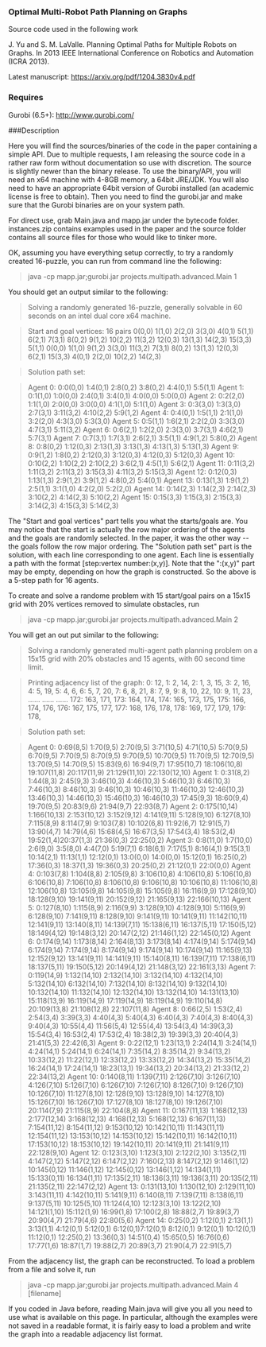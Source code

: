 ### Optimal Multi-Robot Path Planning on Graphs

Source code used in the following work 

J. Yu and S. M. LaValle. Planning Optimal Paths for Multiple Robots on Graphs. 
In 2013 IEEE International Conference on Robotics and Automation (ICRA 2013).

Latest manuscript: https://arxiv.org/pdf/1204.3830v4.pdf

### Requires 

Gurobi (6.5+): http://www.gurobi.com/

###Description

Here you will find the sources/binaries of the code in the paper containing a simple API. Due to multiple requests, I am releasing the source code in a rather raw form without documentation so use with discretion. The source is slightly newer than the binary release. To use the binary/API, you will need an x64 machine with 4-8GB memory, a 64bit JRE/JDK. You will also need to have an appropriate 64bit version of Gurobi installed (an academic license is free to obtain). Then you need to find the gurobi.jar and make sure that the Gurobi binaries are on your system path. 

For direct use, grab Main.java and mapp.jar under the bytecode folder. instances.zip contains examples used in the paper and the source folder contains all source files for those who would like 
to tinker more.

OK, assuming you have everything setup correctly, to try a randomly created 16-puzzle, you can run from command line the following:

>java -cp mapp.jar;gurobi.jar projects.multipath.advanced.Main 1

You should get an output similar to the following:

>Solving a randomly generated 16-puzzle, generally solvable in 60 seconds on an intel dual core x64 machine. 

>Start and goal vertices: 16 pairs
>0(0,0) 1(1,0) 2(2,0) 3(3,0) 4(0,1) 5(1,1) 6(2,1) 7(3,1) 8(0,2) 9(1,2) 10(2,2) 11(3,2) 12(0,3) 13(1,3) 14(2,3) 15(3,3)
>5(1,1) 0(0,0) 1(1,0) 9(1,2) 3(3,0) 11(3,2) 7(3,1) 8(0,2) 13(1,3) 12(0,3) 6(2,1) 15(3,3) 4(0,1) 2(2,0) 10(2,2) 14(2,3)

>Solution path set:

>Agent 0: 0:0(0,0) 1:4(0,1) 2:8(0,2) 3:8(0,2) 4:4(0,1) 5:5(1,1)
>Agent 1: 0:1(1,0) 1:0(0,0) 2:4(0,1) 3:4(0,1) 4:0(0,0) 5:0(0,0)
>Agent 2: 0:2(2,0) 1:1(1,0) 2:0(0,0) 3:0(0,0) 4:1(1,0) 5:1(1,0)
>Agent 3: 0:3(3,0) 1:3(3,0) 2:7(3,1) 3:11(3,2) 4:10(2,2) 5:9(1,2)
>Agent 4: 0:4(0,1) 1:5(1,1) 2:1(1,0) 3:2(2,0) 4:3(3,0) 5:3(3,0)
>Agent 5: 0:5(1,1) 1:6(2,1) 2:2(2,0) 3:3(3,0) 4:7(3,1) 5:11(3,2)
>Agent 6: 0:6(2,1) 1:2(2,0) 2:3(3,0) 3:7(3,1) 4:6(2,1) 5:7(3,1)
>Agent 7: 0:7(3,1) 1:7(3,1) 2:6(2,1) 3:5(1,1) 4:9(1,2) 5:8(0,2)
>Agent 8: 0:8(0,2) 1:12(0,3) 2:13(1,3) 3:13(1,3) 4:13(1,3) 5:13(1,3)
>Agent 9: 0:9(1,2) 1:8(0,2) 2:12(0,3) 3:12(0,3) 4:12(0,3) 5:12(0,3)
>Agent 10: 0:10(2,2) 1:10(2,2) 2:10(2,2) 3:6(2,1) 4:5(1,1) 5:6(2,1)
>Agent 11: 0:11(3,2) 1:11(3,2) 2:11(3,2) 3:15(3,3) 4:11(3,2) 5:15(3,3)
>Agent 12: 0:12(0,3) 1:13(1,3) 2:9(1,2) 3:9(1,2) 4:8(0,2) 5:4(0,1)
>Agent 13: 0:13(1,3) 1:9(1,2) 2:5(1,1) 3:1(1,0) 4:2(2,0) 5:2(2,0)
>Agent 14: 0:14(2,3) 1:14(2,3) 2:14(2,3) 3:10(2,2) 4:14(2,3) 5:10(2,2)
>Agent 15: 0:15(3,3) 1:15(3,3) 2:15(3,3) 3:14(2,3) 4:15(3,3) 5:14(2,3)


The "Start and goal vertices" part tells you what the starts/goals are. You may notice that the start is actually the row major ordering of the agents and the goals are randomly selected. In the paper, it was the other way -- the goals follow the row major ordering. The "Solution path set" part is the solution, with each line corresponding to one agent. Each line is essentially a path with the format [step:vertex number:(x,y)]. Note that the ":(x,y)" part may be empty, depending on how the graph is constructed. So the above is a 5-step path for 16 agents. 

To create and solve a randome problem with 15 start/goal pairs on a 15x15 grid with 20% vertices removed to simulate obstacles, run

>java -cp mapp.jar;gurobi.jar projects.multipath.advanced.Main 2

You will get an out put similar to the following:

>Solving a randomly generated multi-agent path planning problem on a 15x15 grid with 20% obstacles and 15 agents, with 60 second time limit.

>Printing adjacency list of the graph:
>0: 12,
>1: 2, 14,
>2: 1, 3, 15,
>3: 2, 16,
>4: 5, 19,
>5: 4, 6,
>6: 5, 7, 20,
>7: 6, 8, 21,
>8: 7, 9,
>9: 8, 10, 22,
>10: 9, 11, 23,
>......
>......
>......
>172: 163, 171,
>173: 164, 174,
>174: 165, 173, 175,
>175: 166, 174, 176,
>176: 167, 175, 177,
>177: 168, 176, 178,
>178: 169, 177, 179,
>179: 178,

>Solution path set:

>Agent 0: 0:69(8,5) 1:70(9,5) 2:70(9,5) 3:71(10,5) 4:71(10,5) 5:70(9,5) 6:70(9,5) 7:70(9,5) 8:70(9,5) 9:70(9,5) 10:70(9,5) 11:70(9,5) 12:70(9,5) 13:70(9,5) 14:70(9,5) 15:83(9,6) 16:94(9,7) 17:95(10,7) 18:106(10,8) 19:107(11,8) 20:117(11,9) 21:129(11,10) 22:130(12,10)
>Agent 1: 0:31(8,2) 1:44(8,3) 2:45(9,3) 3:46(10,3) 4:46(10,3) 5:46(10,3) 6:46(10,3) 7:46(10,3) 8:46(10,3) 9:46(10,3) 10:46(10,3) 11:46(10,3) 12:46(10,3) 13:46(10,3) 14:46(10,3) 15:46(10,3) 16:46(10,3) 17:45(9,3) 18:60(9,4) 19:70(9,5) 20:83(9,6) 21:94(9,7) 22:93(8,7)
>Agent 2: 0:175(10,14) 1:166(10,13) 2:153(10,12) 3:152(9,12) 4:141(9,11) 5:128(9,10) 6:127(8,10) 7:115(8,9) 8:114(7,9) 9:103(7,8) 10:102(6,8) 11:92(6,7) 12:91(5,7) 13:90(4,7) 14:79(4,6) 15:68(4,5) 16:67(3,5) 17:54(3,4) 18:53(2,4) 19:52(1,4)20:37(1,3) 21:36(0,3) 22:25(0,2)
>Agent 3: 0:8(11,0) 1:7(10,0) 2:6(9,0) 3:5(8,0) 4:4(7,0) 5:19(7,1) 6:18(6,1) 7:17(5,1) 8:16(4,1) 9:15(3,1) 10:14(2,1) 11:13(1,1) 12:12(0,1) 13:0(0,0) 14:0(0,0) 15:12(0,1) 16:25(0,2) 17:36(0,3) 18:37(1,3) 19:36(0,3) 20:25(0,2) 21:12(0,1) 22:0(0,0)
>Agent 4: 0:103(7,8) 1:104(8,8) 2:105(9,8) 3:106(10,8) 4:106(10,8) 5:106(10,8) 6:106(10,8) 7:106(10,8) 8:106(10,8) 9:106(10,8) 10:106(10,8) 11:106(10,8) 12:106(10,8) 13:105(9,8) 14:105(9,8) 15:105(9,8) 16:116(9,9) 17:128(9,10) 18:128(9,10) 19:141(9,11) 20:152(9,12) 21:165(9,13) 22:166(10,13)
>Agent 5: 0:127(8,10) 1:115(8,9) 2:116(9,9) 3:128(9,10) 4:128(9,10) 5:116(9,9) 6:128(9,10) 7:141(9,11) 8:128(9,10) 9:141(9,11) 10:141(9,11) 11:142(10,11) 12:141(9,11) 13:140(8,11) 14:139(7,11) 15:138(6,11) 16:137(5,11) 17:150(5,12) 18:149(4,12) 19:148(3,12) 20:147(2,12) 21:146(1,12) 22:145(0,12)
>Agent 6: 0:174(9,14) 1:173(8,14) 2:164(8,13) 3:173(8,14) 4:174(9,14) 5:174(9,14) 6:174(9,14) 7:174(9,14) 8:174(9,14) 9:174(9,14) 10:174(9,14) 11:165(9,13) 12:152(9,12) 13:141(9,11) 14:141(9,11) 15:140(8,11) 16:139(7,11) 17:138(6,11) 18:137(5,11) 19:150(5,12) 20:149(4,12) 21:148(3,12) 22:161(3,13)
>Agent 7: 0:119(14,9) 1:132(14,10) 2:132(14,10) 3:132(14,10) 4:132(14,10) 5:132(14,10) 6:132(14,10) 7:132(14,10) 8:132(14,10) 9:132(14,10) 10:132(14,10) 11:132(14,10) 12:132(14,10) 13:132(14,10) 14:131(13,10) 15:118(13,9) 16:119(14,9) 17:119(14,9) 18:119(14,9) 19:110(14,8) 20:109(13,8) 21:108(12,8) 22:107(11,8)
>Agent 8: 0:66(2,5) 1:53(2,4) 2:54(3,4) 3:39(3,3) 4:40(4,3) 5:40(4,3) 6:40(4,3) 7:40(4,3) 8:40(4,3) 9:40(4,3) 10:55(4,4) 11:56(5,4) 12:55(4,4) 13:54(3,4) 14:39(3,3) 15:54(3,4) 16:53(2,4) 17:53(2,4) 18:38(2,3) 19:39(3,3) 20:40(4,3) 21:41(5,3) 22:42(6,3)
>Agent 9: 0:22(12,1) 1:23(13,1) 2:24(14,1) 3:24(14,1) 4:24(14,1) 5:24(14,1) 6:24(14,1) 7:35(14,2) 8:35(14,2) 9:34(13,2) 10:33(12,2) 11:22(12,1) 12:33(12,2) 13:33(12,2) 14:34(13,2) 15:35(14,2) 16:24(14,1) 17:24(14,1) 18:23(13,1) 19:34(13,2) 20:34(13,2) 21:33(12,2) 22:34(13,2)
>Agent 10: 0:140(8,11) 1:139(7,11) 2:126(7,10) 3:126(7,10) 4:126(7,10) 5:126(7,10) 6:126(7,10) 7:126(7,10) 8:126(7,10) 9:126(7,10) 10:126(7,10) 11:127(8,10) 12:128(9,10) 13:128(9,10) 14:127(8,10) 15:126(7,10) 16:126(7,10) 17:127(8,10) 18:127(8,10) 19:126(7,10) 20:114(7,9) 21:115(8,9) 22:104(8,8)
>Agent 11: 0:167(11,13) 1:168(12,13) 2:177(12,14) 3:168(12,13) 4:168(12,13) 5:168(12,13) 6:167(11,13) 7:154(11,12) 8:154(11,12) 9:153(10,12) 10:142(10,11) 11:143(11,11) 12:154(11,12) 13:153(10,12) 14:153(10,12) 15:142(10,11) 16:142(10,11) 17:153(10,12) 18:153(10,12) 19:142(10,11) 20:141(9,11) 21:141(9,11) 22:128(9,10)
>Agent 12: 0:123(3,10) 1:123(3,10) 2:122(2,10) 3:135(2,11) 4:147(2,12) 5:147(2,12) 6:147(2,12) 7:160(2,13) 8:147(2,12) 9:146(1,12) 10:145(0,12) 11:146(1,12) 12:145(0,12) 13:146(1,12) 14:134(1,11) 15:133(0,11) 16:134(1,11) 17:135(2,11) 18:136(3,11) 19:136(3,11) 20:135(2,11) 21:135(2,11) 22:147(2,12)
>Agent 13: 0:131(13,10) 1:130(12,10) 2:129(11,10) 3:143(11,11) 4:142(10,11) 5:141(9,11) 6:140(8,11) 7:139(7,11) 8:138(6,11) 9:137(5,11) 10:125(5,10) 11:124(4,10) 12:123(3,10) 13:122(2,10) 14:121(1,10) 15:112(1,9) 16:99(1,8) 17:100(2,8) 18:88(2,7) 19:89(3,7) 20:90(4,7) 21:79(4,6) 22:80(5,6)
>Agent 14: 0:25(0,2) 1:12(0,1) 2:13(1,1) 3:13(1,1) 4:12(0,1) 5:12(0,1) 6:12(0,1)7:12(0,1) 8:12(0,1) 9:12(0,1) 10:12(0,1) 11:12(0,1) 12:25(0,2) 13:36(0,3) 14:51(0,4) 15:65(0,5) 16:76(0,6) 17:77(1,6) 18:87(1,7) 19:88(2,7) 20:89(3,7) 21:90(4,7) 22:91(5,7)


From the adjacency list, the graph can be reconstructed. To load a problem from a file and solve it, run

> java -cp mapp.jar;gurobi.jar projects.multipath.advanced.Main 4 [filename]

If you coded in Java before, reading Main.java will give you all you need to use what is available on this page. In particular, although the examples were not saved in a readable format, it is fairly easy to load a problem and write the graph into a readable adjacency list format.
